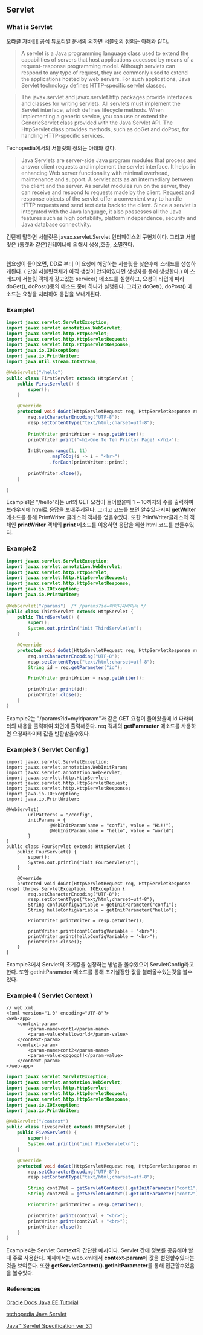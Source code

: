 ## Servlet

### What is Servlet

오라클 자바EE 공식 튜토리얼 문서의 의하면 서블릿의 정의는 아래와 같다.

> A servlet is a Java programming language class used to extend the capabilities of servers that host applications accessed by means of a request-response programming model. Although servlets can respond to any type of request, they are commonly used to extend the applications hosted by web servers. For such applications, Java Servlet technology defines HTTP-specific servlet classes.

> The javax.servlet and javax.servlet.http packages provide interfaces and classes for writing servlets. All servlets must implement the Servlet interface, which defines lifecycle methods. When implementing a generic service, you can use or extend the GenericServlet class provided with the Java Servlet API. The HttpServlet class provides methods, such as doGet and doPost, for handling HTTP-specific services.

Techopedia에서의 서블릿의 정의는 아래와 같다.

> Java Servlets are server-side Java program modules that process and answer client requests and implement the servlet interface. It helps in enhancing Web server functionality with minimal overhead, maintenance and support. A servlet acts as an intermediary between the client and the server. As servlet modules run on the server, they can receive and respond to requests made by the client. Request and response objects of the servlet offer a convenient way to handle HTTP requests and send text data back to the client. Since a servlet is integrated with the Java language, it also possesses all the Java features such as high portability, platform independence, security and Java database connectivity.

간단히 말하면 서블릿은 javax.servlet.Servlet 인터페이스의 구현체이다. 그리고 서블릿은 (톰캣과 같은)컨테이너에 의해서 생성,호출, 소멸한다.

<br> 
웹요청이 들어오면, DD로 부터 이 요청에 해당하는 서블릿을 찾은후에 스레드를 생성하게된다. ( 만일 서블릿객체가 아직 생성이 안되어있다면 생성자를 통해 생성한다.) 이 스레드에 서블릿 객체가 갖고있는 service() 메소드를 실행하고, 요청의 타입에 따라 doGet(), doPost()등의 메소드 중에 하나가 실행된다. 그리고  doGet(), doPost() 메소드는 요청을 처리하여 응답을 보내게된다.

### Example1

```java 
import javax.servlet.ServletException;
import javax.servlet.annotation.WebServlet;
import javax.servlet.http.HttpServlet;
import javax.servlet.http.HttpServletRequest;
import javax.servlet.http.HttpServletResponse;
import java.io.IOException;
import java.io.PrintWriter;
import java.util.stream.IntStream;

@WebServlet("/hello")
public class FirstServlet extends HttpServlet {
    public FirstServlet() {
        super();
    }

    @Override
    protected void doGet(HttpServletRequest req, HttpServletResponse resp) throws ServletException, IOException {
        req.setCharacterEncoding("UTF-8");
        resp.setContentType("text/html;charset=utf-8");
        
        PrintWriter printWriter = resp.getWriter();
        printWriter.print("<h1>One To Ten Printer Page! </h1>");
        
        IntStream.range(1, 11)
                .mapToObj(i -> i + "<br>")
                .forEach(printWriter::print);
        
        printWriter.close();
    }

}
```
Example1은 "/hello"라는 url의 GET 요청이 들어왔을때 1 ~ 10까지의 수를 출력하여 브라우저에 html로 응답을 보내주게된다. 
그리고 코드를 보면 알수있다시피 **getWriter** 메소드를 통해 PrintWriter 클래스의 객체를 얻을수있다. 또한 PrintWriter클래스의 객체인 **printWriter** 객체의 **print** 메소드를 이용하면 응답을 위한 html 코드를 만들수있다.

### Example2

```java
import javax.servlet.ServletException;
import javax.servlet.annotation.WebServlet;
import javax.servlet.http.HttpServlet;
import javax.servlet.http.HttpServletRequest;
import javax.servlet.http.HttpServletResponse;
import java.io.IOException;
import java.io.PrintWriter;
        
@WebServlet("/params")  /* /params?id=아이디파라미터 */
public class ThirdServlet extends HttpServlet {
    public ThirdServlet() {
        super();
        System.out.println("init ThirdServlet\n");
    }

    @Override
    protected void doGet(HttpServletRequest req, HttpServletResponse resp) throws ServletException, IOException {
        req.setCharacterEncoding("UTF-8");
        resp.setContentType("text/html;charset=utf-8");
        String id = req.getParameter("id");

        PrintWriter printWriter = resp.getWriter();

        printWriter.print(id);
        printWriter.close();
    }
}
```

Example2는 "/params?id=myidparam"과 같은 GET 요청이 들어왔을때 id 파라미터의 내용을 출력하여 화면에 출력해준다. 
req 객체의 **getParameter** 메소드를 사용하면 요청파라미터 값을 반환받을수있다.

### Example3 ( Servlet Config )

```
import javax.servlet.ServletException;
import javax.servlet.annotation.WebInitParam;
import javax.servlet.annotation.WebServlet;
import javax.servlet.http.HttpServlet;
import javax.servlet.http.HttpServletRequest;
import javax.servlet.http.HttpServletResponse;
import java.io.IOException;
import java.io.PrintWriter;

@WebServlet(
        urlPatterns = "/config",
        initParams = {
                @WebInitParam(name = "conf1", value = "Hi!!"),
                @WebInitParam(name = "hello", value = "world")
        }
)
public class FourServlet extends HttpServlet {
    public FourServlet() {
        super();
        System.out.println("init FourServlet\n");
    }

    @Override
    protected void doGet(HttpServletRequest req, HttpServletResponse resp) throws ServletException, IOException {
        req.setCharacterEncoding("UTF-8");
        resp.setContentType("text/html;charset=utf-8");
        String conf1ConfigVariable = getInitParameter("conf1");
        String helloConfigVariable = getInitParameter("hello");

        PrintWriter printWriter = resp.getWriter();

        printWriter.print(conf1ConfigVariable + "<br>");
        printWriter.print(helloConfigVariable + "<br>");
        printWriter.close();
    }
}

```

Example3에서 Servlet의 초기값을 설정하는 방법을 볼수있으며 ServletConfig라고 한다. 또한 getInitParameter 메소드를 통해 초기설정한 값을 불러올수있는것을 볼수있다.

### Example4 ( Servlet Context )

```
// web.xml
<?xml version="1.0" encoding="UTF-8"?>
<web-app>
    <context-param>
        <param-name>cont1</param-name>
        <param-value>helloworld</param-value>
    </context-param>
    <context-param>
        <param-name>cont2</param-name>
        <param-value>gogogo!!</param-value>
    </context-param>
</web-app>
```

```java
import javax.servlet.ServletException;
import javax.servlet.annotation.WebServlet;
import javax.servlet.http.HttpServlet;
import javax.servlet.http.HttpServletRequest;
import javax.servlet.http.HttpServletResponse;
import java.io.IOException;
import java.io.PrintWriter;

@WebServlet("/context")
public class FiveServlet extends HttpServlet {
    public FiveServlet() {
        super();
        System.out.println("init FiveServlet\n");
    }

    @Override
    protected void doGet(HttpServletRequest req, HttpServletResponse resp) throws ServletException, IOException {
        req.setCharacterEncoding("UTF-8");
        resp.setContentType("text/html;charset=utf-8");

        String cont1Val = getServletContext().getInitParameter("cont1");
        String cont2Val = getServletContext().getInitParameter("cont2");

        PrintWriter printWriter = resp.getWriter();

        printWriter.print(cont1Val + "<br>");
        printWriter.print(cont2Val + "<br>");
        printWriter.close();
    }
}
```

Example4는 Servlet Context의 간단한 예시이다. Servlet 간에 정보를 공유해야 할때 주로 사용한다. 예제에서는 web.xml에서 **context-param**에 값을 설정할수있다는것을 보여준다. 
또한 **getServletContext().getInitParameter**를 통해 접근할수있음을 볼수있다.

### References

[Oracle Docs Java EE Tutorial](https://docs.oracle.com/javaee/7/tutorial/servlets001.htm#BNAFE)

[techopedia Java Servlet](https://www.techopedia.com/definition/12874/java-servlet)

[Java™ Servlet Specification ver 3.1](https://javaee.github.io/servlet-spec/downloads/servlet-3.1/Final/servlet-3_1-final.pdf)
